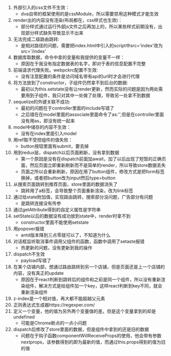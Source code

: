 1. 外部引入的css文件不生效：
    - dva自带的框架使用的是cssModule，所以需要禁用这种模式才能生效
2. render出的内容没有渲染(布局都在，css样式也生效)：
    - 部分样式通过运行外部js文件之后再加上的，所以某些样式前期没有，出现部分样式缺失导致显示不出来
3. 无法完成二级路由跳转:
    - 是相对路径的问题，需要把index.html中引入的script中src='index'改为src='/index'
4. 数据库取数据，命令中拿的变量和我提供的变量不一样：
    - 原因在于我没有指定数据表的名字，即对于表的信息配置不完整
5. 前端请求代理失败。webpckrc配置不生效:
    - 没有注意配置的条件是访问域名带有api的url时才会进行代理
6. 将方法放到了constructor，子组件仍然拿不到后台的数据:
    - 最初以为this.setstate没有让render更新，然而实际的问题是因为两处需要用到子组件，我只对其中一处做了处理，导致另一处拿不到数据
7. sequelize的外键关联不成功:
    - 最初的问题在于controller里面的include写错了
    - 之后错在在model里面的associate里面命令了as:'',但是在controller里面没有用as，即没有统一起来
8. model中储存的内容不生效：
    - 没有在index里面引入model
9. 用ref取不受控组件的值失败：
    - button按钮里面有submit，要去掉
10. 用到redux层，dispatch以后页面刷新，没有拿到数据
    - 第一个原因是没有在dispatch前面加await，加了以后出现了短暂的正确页面，然后页面立即重新刷新而不是简单的render，所以导致store数据丢失
    - 页面之所以会重新刷新，原因在用了button组件，修改方式是把form标签换掉，或者把button改为input然后type=button
11. 从搜索页面跳转到推荐页面，store里面的数据消失了
    - 跳转用了a标签，会导致整个页面重新渲染，改为link标签
12. 通过给state附加值，实现路由跳转，搜索部分没问题，广告部分有问题
    - 是跳转连接没有传参
13. 通过getAttribute得到的自定义属性是字符串
14. setState以后的数据没有成功放到state中，render时拿不到
    - constructor里面不能使用setstate
15. 用popover报错
    - antd版本降到三点零就可以了，不知道为什么
16. 对话框监听取消事件调用父组件的函数，函数中调用了setaste报错
    - 热更新的问题，没有更新到我的操作
17. dispatch不生效
    - payload写错了
18. 在某个店铺内部，想通过路由跳转到另一个店铺，但是页面还是上一个店铺的内容，没有真正的update  
    - 原因在于react判断到跳转后的组件和之前是同一个组件，所以没有重新渲染组件，解决方式是给组件加一个key，这样react判断到key不同，就会重新渲染组件
19. z-index是一个相对值，再大都不能超越父元素
20. 正则表达式生成器https://regexper.com/
21. 定义一个变量，他的值为另外两个变量值的差。但是这个变量拿到的却是undefined
    - 可能是Chrome断点的一点小问题
22. dispatch后修改了store里面的数据，但是组件中拿到的还是旧的数据
    - 问题在于钩子函数componentWillReceiveProps的使用，他会带有参数nextprops，该参数得到的即为最新的值，而通过this.props得到的值为旧的值